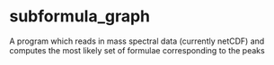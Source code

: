 # subformula_graph
A program which reads in mass spectral data (currently netCDF) and computes the most likely set of formulae corresponding to the peaks
